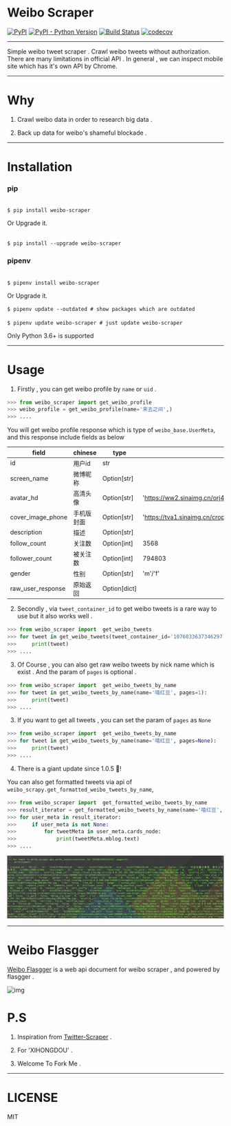 # Weibo Scraper

[![PyPI](https://img.shields.io/pypi/v/weibo-scraper.svg)](https://pypi.org/project/weibo-scraper/)
[![PyPI - Python Version](https://img.shields.io/pypi/pyversions/weibo-scraper.svg)](https://docs.python.org/3/whatsnew/3.6.html)
[![Build Status](https://travis-ci.org/Xarrow/weibo-scraper.svg?branch=master)](https://travis-ci.org/Xarrow/weibo-scraper)
[![codecov](https://codecov.io/gh/Xarrow/weibo-scraper/branch/master/graph/badge.svg)](https://codecov.io/gh/Xarrow/weibo-scraper)

----

Simple weibo tweet scraper . Crawl weibo tweets without authorization.
There are many limitations in official API .
In general , we can inspect mobile site which has it's own API by Chrome.

----

# Why

1. Crawl weibo data in order to research big data .

2. Back up  data for weibo's shameful blockade . 


----
# Installation


### pip

```shell

$ pip install weibo-scraper

```

Or Upgrade it.


```shell

$ pip install --upgrade weibo-scraper

```

### pipenv

```shell

$ pipenv install weibo-scraper

```
Or Upgrade it.

```shell
$ pipenv update --outdated # show packages which are outdated

$ pipenv update weibo-scraper # just update weibo-scraper

```




Only Python 3.6+ is supported

----
# Usage

1. Firstly , you can get weibo profile by `name` or `uid` .

```python
>>> from weibo_scraper import get_weibo_profile
>>> weibo_profile = get_weibo_profile(name='来去之间',)
>>> ....
```
You will get weibo profile response which is type of `weibo_base.UserMeta`, and this response include fields as below

field|chinese|type|sample|ext
---|---|---|---|---
id|用户id|str||
screen_name|微博昵称|Option[str]||
avatar_hd|高清头像|Option[str]|'https://ww2.sinaimg.cn/orj480/4242e8adjw8elz58g3kyvj20c80c8myg.jpg'|
cover_image_phone|手机版封面|Option[str]|'https://tva1.sinaimg.cn/crop.0.0.640.640.640/549d0121tw1egm1kjly3jj20hs0hsq4f.jpg'|
description| 描述|Option[str]||
follow_count|关注数|Option[int]|3568|
follower_count|被关注数|Option[int]|794803|
gender|性别|Option[str]|'m'/'f'|
raw_user_response|原始返回|Option[dict]||


2. Secondly , via `tweet_container_id` to get weibo tweets is a rare way to use but it also works well .

```python
>>> from weibo_scraper import  get_weibo_tweets
>>> for tweet in get_weibo_tweets(tweet_container_id='1076033637346297',pages=1):
>>>     print(tweet)
>>> ....

```

3. Of Course , you can also get raw weibo tweets by nick name which is exist . And the param of `pages` is optional .

```python
>>> from weibo_scraper import  get_weibo_tweets_by_name
>>> for tweet in get_weibo_tweets_by_name(name='嘻红豆', pages=1):
>>>     print(tweet)
>>> ....
```

3. If you want to get all tweets , you can set the param of `pages` as `None`

```python
>>> from weibo_scraper import  get_weibo_tweets_by_name
>>> for tweet in get_weibo_tweets_by_name(name='嘻红豆', pages=None):
>>>     print(tweet)
>>> ....
```

4. There is a giant update since 1.0.5 🍰!

You can also get formatted tweets via api of `weibo_scrapy.get_formatted_weibo_tweets_by_name`,

```python
>>> from weibo_scraper import  get_formatted_weibo_tweets_by_name
>>> result_iterator = get_formatted_weibo_tweets_by_name(name='嘻红豆', pages=None)
>>> for user_meta in result_iterator:
>>>     if user_meta is not None:
>>>         for tweetMeta in user_meta.cards_node:
>>>             print(tweetMeta.mblog.text)
>>> ....
```


![img](https://raw.githubusercontent.com/Xarrow/weibo-scraper/master/weibo_tweets.png)

----

# Weibo Flasgger


[Weibo Flasgger](https://github.com/Xarrow/weibo-scraper/blob/search_name/samples/weibo_flasgger/FLASGGER_README.md) is a web api document for weibo scraper , and powered by flasgger .

![img](https://raw.githubusercontent.com/rochacbruno/flasgger/master/docs/flasgger.png)

# P.S
1. Inspiration from [Twitter-Scraper](https://github.com/kennethreitz/twitter-scraper) .

2. For 'XIHONGDOU' .

3. Welcome To Fork Me .

----
# LICENSE

MIT
